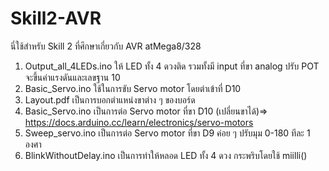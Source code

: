 # Skill2-AVR
นี่ใช้สำหรับ Skill 2 ที่ศึกษาเกี่ยวกับ AVR atMega8/328


1. Output_all_4LEDs.ino  ให้ LED ทั้ง 4 ดวงติด รวมทั้งมี input ที่ขา analog ปรับ POT จะขึ้นค่าแรงดันและเลขฐาน 10
2. Basic_Servo.ino ใช้ในการขับ Servo motor โดยต่าเข้าที่ D10 
3. Layout.pdf เป็นการบอกตำแหน่งขาต่าง ๆ ของบอร์ด
4. Basic_Servo.ino เป็นการต่อ Servo motor ที่ขา D10 (เปลี่ยนขาได้)=> https://docs.arduino.cc/learn/electronics/servo-motors
5. Sweep_servo.ino เป็นการต่อ Servo motor ที่ขา D9 ค่อย ๆ ปรับมุม 0-180 ทีละ 1 องศา
6. BlinkWithoutDelay.ino เป็นการทำให้หลอด LED ทั้ง 4 ดวง กระพริบโดยใช้ miilli()
